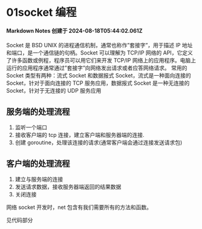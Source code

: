 # 01socket 编程

#### Markdown Notes 创建于 2024-08-18T05:44:02.061Z

Socket 是 BSD UNIX 的进程通信机制，通常也称作”套接字”，用于描述 IP 地址和端口，是一个通信链的句柄。Socket 可以理解为 TCP/IP 网络的 API，它定义了许多函数或例程，程序员可以用它们来开发 TCP/IP 网络上的应用程序。电脑上运行的应用程序通常通过”套接字”向网络发出请求或者应答网络请求。
常用的 Socket 类型有两种：流式 Socket 和数据报式 Socket，流式是一种面向连接的 Socket，针对于面向连接的 TCP 服务应用，数据报式 Socket 是一种无连接的 Socket，针对于无连接的 UDP 服务应用

## 服务端的处理流程

1. 监听一个端口
2. 接收客户端的 tcp 连接，建立客户端和服务器端的连接.
3. 创建 goroutine，处理该连接的请求(通常客户端会通过连接发送请求包)

## 客户端的处理流程

1. 建立与服务端的连接
2. 发送请求数据，接收服务器端返回的结果数据
3. 关闭连接

网络 socket 开发时，net 包含有我们需要所有的方法和函数。

见代码部分
